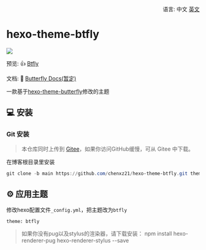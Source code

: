 <div align="right">
  语言:
  中文
  <a title="English" href="/README.md">英文</a>
</div>

# hexo-theme-btfly

![](https://cdn.jsdelivr.net/gh/chenxz21/public-picture@main/6.png)

预览: 👍 [Btfly](https://www.chenxuezhi.top)

文档: 📖 [Butterfly Docs(暂定)](https://butterfly.js.org/posts/21cfbf15/)

一款基于[hexo-theme-butterfly](https://github.com/jerryc127/hexo-theme-butterfly)修改的主题

## 💻 安装

### Git 安装

> 本仓库同时上传到 [Gitee](https://gitee.com/chenxz21/hexo-theme-btfly.git)，如果你访问GitHub缓慢，可从 Gitee 中下载。

在博客根目录里安装
```powershell
git clone -b main https://github.com/chenxz21/hexo-theme-btfly.git themes/btfly
```

## ⚙ 应用主题

修改hexo配置文件`_config.yml`，把主题改为`btfly`

```
theme: btfly
```

>如果你没有pug以及stylus的渲染器，请下载安装： npm install hexo-renderer-pug hexo-renderer-stylus --save
